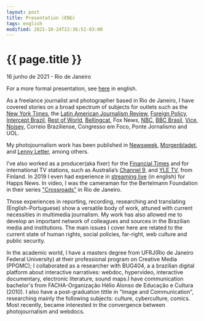 ```yaml
---
layout: post
title: Presentation (ENG)
tags: english
modified: 2021-10-24T22:36:52-03:00
---
```


{{ page.title }}
================

<p class="meta">16 junho de 2021 - Rio de Janeiro </p>

For a more formal presentation, see [here](https://www.canva.com/design/DAEirDxfhvI/jU0mJEb9K7T1kUGF_XTE0Q/view?utm_content=DAEirDxfhvI&utm_campaign=designshare&utm_medium=link&utm_source=sharebutton) in english.

As a freelance journalist and photographer based in Rio de Janeiro, I have covered stories on a broad spectrum of subjects for outlets such as  the [New York Times](https://www.nytimes.com/2021/10/19/world/americas/bolsonaro-covid-19-brazil.html), the [Latin American Journalism Review](https://latamjournalismreview.org/articles/why-so-serious-latin-american-journalists-explore-popular-video-sharing-app-tiktok-to-attract-young-readers/), [Foreign Policy](https://foreignpolicy.com/2020/10/29/how-brazil-was-ukrainized/), [Intercept Brazil](https://theintercept.com/2020/10/07/qanon-quatro-candidatos-a-vereador-mostram-como-conspiracao-invadiu-estas-eleicoes-municipais/), [Rest of World](https://web.archive.org/web/20200710083321/https://restofworld.org/2020/brazil-social-platforms-glorify-shooters/), [Bellingcat](https://web.archive.org/web/20210621135416/https://www.bellingcat.com/news/2019/11/07/dogolachan-and-the-ghost-of-massacres-past/), Fox News, [NBC](https://www.nbcnews.com/news/latino/brazil-covid-vaccines-worlds-deadliest-daily-record-misinformation-rcna527), [BBC Brasil](https://web.archive.org/save/https://www.bbc.com/portuguese/brasil-41543884), [Vice](https://web.archive.org/web/20210514042415/https://www.vice.com/pt/article/4xgben/paisagens-complexas), [Noisey](https://web.archive.org/web/20201211102131/https://www.vice.com/pt/article/ryv8qj/feira-sao-cristovao-happy-hour-fotos), Correio Braziliense, Congresso em Foco, Ponte Jornalismo and UOL. 

My photojournalism work has been published in [Newsweek](https://web.archive.org/web/20180825045755/https%3A%2F%2Fwww.newsweek.com%2F2016%2F11%2F18%2Fbrazil-black-power-girls-activism-marielle-franco-519400.html), [Morgenbladet](https://web.archive.org/web/20180825052112/https%3A%2F%2Fmorgenbladet.no%2F2016%2F07%2Foppror-i-alle-retninger), and [Lenny Letter](https://web.archive.org/web/20180825050348/https%3A%2F%2Fwww.lennyletter.com%2Fstory%2Ftombamento), among others.

I’ve also worked as a producer(aka fixer) for the [Financial Times](https://www.ft.com/content/6dfd75c9-579e-445c-82af-2e7c3cb16f9a) and for international TV stations, such as Australia’s [Channel 9](https://leocoelho-jor.github.io/2021/02/18/Channel9.html), and [YLE TV](https://leocoelho-jor.github.io/2021/02/18/tv-yle.html), from Finland. In 2019 I even had experience in [streaming live](https://twitter.com/HappsNews/status/1167159536647430144?s=20) (in english) for Happs News. In video, I was the cameraman for the Bertelmann Foundation in their series ["Crossroads"](https://leocoelho-jor.github.io/2021/02/18/tv-yle.html) in Rio de Janeiro.

Those experiences in reporting, recording, researching and translating (English-Portuguese) show a versatile body of work, attuned with current necessities in multimedia journalism. My work has also allowed me to develop an important network of colleagues and sources in the Brazilian media and institutions. The main issues I cover here are related to the current state of human rights, social policies, far-right, web culture and public security.

In the academic world, I have a masters degree from UFRJ(Rio de Janeiro Federal University) at their professional program on Creative Media (PPGMC); I collaborated as a researcher with BUG404, a a brazilian digital platform about interactive narratives: webdoc, hypervideo, interactive documentary, electronic literature, sound maps.I have communication bachelor's from FACHA-Organização Hélio Alonso de Educação e Cultura (2010). I also have a post-graduation tittle  in "Image and Communication", researching  mainly  the following subjects: culture, cyberculture, comics. Most recently, became interested in the convergence between photojournalism and webdocs.
